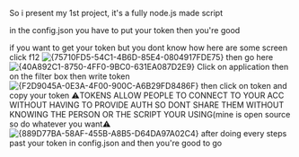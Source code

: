 So i present my 1st project, it's a fully node.js made script 

in the config.json you have to put your token then you're good


if you want to get your token but you dont know how here are some screen 
click f12 ![{75710FD5-54C1-4B6D-85E4-0804917FDE75}](https://github.com/user-attachments/assets/ae497de7-d9d7-4764-bf11-f171be230df4)
then go here ![{40A892C1-8750-4FF0-9BC0-631EA087D2E9}](https://github.com/user-attachments/assets/93ce3b5d-8c68-482e-a831-361fe94e0679)
Click on application then on the filter box then write token
![{F2D9045A-0E3A-4F00-900C-A6B29FD8486F}](https://github.com/user-attachments/assets/3ae89bb3-14a4-46a4-8a6b-6968f8510d24)
then click on token and copy your token ⚠️TOKENS ALLOW PEOPLE TO CONNECT TO YOUR ACC WITHOUT HAVING TO PROVIDE AUTH SO DONT SHARE THEM WITHOUT KNOWING THE PERSON OR THE SCRIPT YOUR USING(mine is open source so do whatever you want⚠️
![{889D77BA-58AF-455B-A8B5-D64DA97A02C4}](https://github.com/user-attachments/assets/6eaf9b8d-c007-498a-becf-e0cb2be28da4)
after doing every steps past your token 
in config.json and then you're good to go
